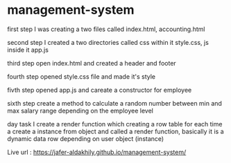# management-system

first step I was creating a two files called index.html, accounting.html

second step I created a two directories called css within it style.css, js inside it app.js

third step open index.html and created a header and footer

fourth step opened style.css file and made it's style

fivth step opened app.js and careate a constructor for employee

sixth step create a method to calculate a random number between min and max salary range depending on the employee level

day task I create a render function which creating a row table for each time a create a instance from object and
called a render function, basically it is a dynamic data row depending on user object (instance)

Live url : https://jafer-aldakhily.github.io/management-system/
